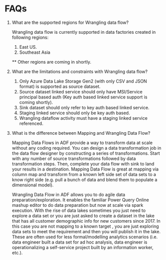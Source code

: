 FAQs
================================

1. What are the supported regions for Wrangling data flow?

   Wrangling data flow is currently supported in data factories created in following regions:
   1. East US.
   2. Southeast Asia

   ** Other regions are coming in shortly.

2. What are the limitations and constraints with Wrangling data flow?

   1. Only Azure Data Lake Storage Gen2 (with only CSV and JSON format) is supported as source dataset.
   2. Source dataset linked service should only have MSI/Service principal based auth (Key auth based linked service support is coming shortly).
   3. Sink dataset should only refer to key auth based linked service.
   4. Staging linked service should only be key auth based.
   5. Wrangling dataflow activity must have a staging linked service referenced.

3. What is the difference between Mapping and Wrangling Data Flow?

   Mapping Data Flows in ADF provide a way to transform data at scale without any coding required. You can design a data transformation job in the data flow designer by constructing a series of transformations. Start with any number of source transformations followed by data transformation steps. Then, complete your data flow with sink to land your results in a destination. Mapping Data Flow is great at mapping via column map and transform from a known left side set of data sets to a know right side (e.g. pull a bunch of data and blend them to populate a dimensional model).

   Wrangling Data Flow in ADF allows you to do agile data preparation/exploration. It enables the familiar Power Query Online mashup editor to do data preparation but now at scale via spark execution. With the rise of data lakes sometimes you just need to explore a data set or you are just asked to create a dataset in the lake that has all customer demographic info for new customers since 2017. In this case you are not mapping to a known target , you are just exploring data sets to meet the requirement and then you will publish it in the lake.  These are often used for less formal/modelling analytics scenarios (i.e. data engineer built a data set for ad hoc analysis, data engineer is operationalizing a self-service project built by an information worker, etc.).
